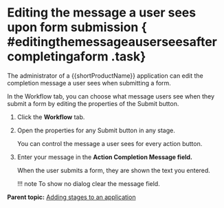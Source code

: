 # Editing the message a user sees upon form submission { #editingthemessageauserseesaftercompletingaform .task}

The administrator of a {{shortProductName}} application can edit the completion message a user sees when submitting a form.

In the Workflow tab, you can choose what message users see when they submit a form by editing the properties of the Submit button.

1.  Click the **Workflow** tab.

2.  Open the properties for any Submit button in any stage.

    You can control the message a user sees for every action button.

3.  Enter your message in the **Action Completion Message field.**

    When the user submits a form, they are shown the text you entered.

    !!! note
        To show no dialog clear the message field.


**Parent topic:** [Adding stages to an application](sub_adding_stages_toc.md)

